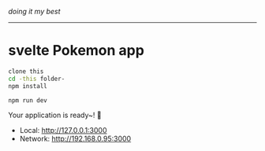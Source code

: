 *doing it my best*

---

# svelte Pokemon app

```bash
clone this
cd -this folder-
npm install

npm run dev 

```

  Your application is ready~! 🚀

  - Local:      http://127.0.0.1:3000
  - Network:    http://192.168.0.95:3000